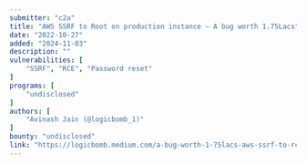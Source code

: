 ```yaml
---
submitter: "c2a"
title: "AWS SSRF to Root on production instance — A bug worth 1.75Lacs"
date: "2022-10-27"
added: "2024-11-03"
description: ""
vulnerabilities: [
    "SSRF", "RCE", "Password reset"
]
programs: [
    "undisclosed"
]
authors: [
    "Avinash Jain (@logicbomb_1)"
]
bounty: "undisclosed"
link: "https://logicbomb.medium.com/a-bug-worth-1-75lacs-aws-ssrf-to-rce-8d43d5fda899"
---
```




